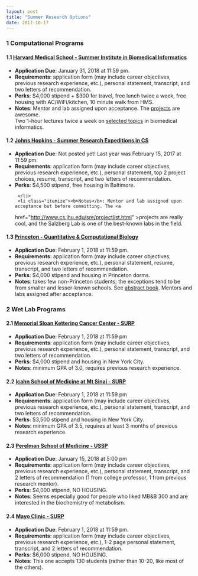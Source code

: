 ```yaml
---
layout: post
title: "Summer Research Options"
date: 2017-10-17
---
```




<html> 
<head>
<meta http-equiv="Content-Type" content="text/html; charset=iso-8859-1"> 
<meta name="generator" content="TeX4ht (http://www.tug.org/tex4ht/)"> 
<meta name="originator" content="TeX4ht (http://www.tug.org/tex4ht/)"> 
<!-- html --> 
<meta name="src" content="mbb_summer_research_2018.tex"> 
<link rel="stylesheet" type="text/css" href="mbb_summer_research_2018.css"> 
</head><body>
   <h3 class="sectionHead"><span class="titlemark">1</span> <a id="x1-10001"></a>Computational Programs</h3>
<!--l. 20--><p class="noindent" >
   <h4 class="subsectionHead"><span class="titlemark">1.1   </span> <a 
 id="x1-20001.1"></a><a 
href="https://dbmi.hms.harvard.edu/education/summer-institute" >Harvard Medical School - Summer Institute in Biomedical Informatics</a></h4>
     <ul class="itemize1">
     <li class="itemize"><b>Application Due</b>: January 31, 2018 at 11:59 pm.
     </li>
     <li class="itemize"><b>Requirements</b>: application form (may include career objectives, previous research experience, etc.),
     personal statement, transcript, and two letters of recommendation.
     </li>
     <li class="itemize"><b>Perks</b>: $4,000 stipend + $300 for travel, free lunch twice a week, free housing with AC/WiFi/kitchen,
     10 minute walk from HMS.
     </li>
     <li class="itemize"><b>Notes</b>: Mentor and lab assigned upon acceptance. The <a 
href="https://dbmi.hms.harvard.edu/education/summer-institute/student-projects" >projects</a> are awesome. <br 
class="newline" />Two 1-hour lectures twice a week on <a 
href="https://dbmi.hms.harvard.edu/education/summer-institute/curriculum" >selected topics</a> in biomedical informatics.</li></ul>
<!--l. 28--><p class="noindent" >
   <h4 class="subsectionHead"><span class="titlemark">1.2   </span> <a 
 id="x1-30001.2"></a><a 
href="https://ccb.jhu.edu/internship.shtml" >Johns Hopkins - Summer Research Expeditions in CS</a></h4>
     <ul class="itemize1">
     <li class="itemize"><b>Application Due</b>: Not posted yet! Last year was February 15, 2017 at 11:59 pm.
     </li>
     <li class="itemize"><b>Requirements</b>: application form (may include career objectives, previous research experience, etc.),
     personal statement, top 2 project choices, resume, transcript, and two letters of recommendation.
     </li>
     <li class="itemize"><b>Perks</b>: $4,500 stipend, free housing in Baltimore.
                                                                                         
                                                                                         
     </li>
     <li class="itemize"><b>Notes</b>: Mentor and lab assigned upon acceptance but before committing. The <a 
href="http://www.cs.jhu.edu/sre/projectlist.html" >projects</a> are really cool,
     and the Salzberg Lab is one of the best-known labs in the field.</li></ul>
<!--l. 36--><p class="noindent" >
   <h4 class="subsectionHead"><span class="titlemark">1.3   </span> <a 
 id="x1-40001.3"></a><a 
href="http://molbio.princeton.edu/undergraduate/research/surp" >Princeton - Quantitative &amp; Computational Biology</a></h4>
     <ul class="itemize1">
     <li class="itemize"><b>Application Due</b>: February 1, 2018 at 11:59 pm.
     </li>
     <li class="itemize"><b>Requirements</b>: application form (may include career objectives, previous research experience, etc.),
     personal statement, resume, transcript, and two letters of recommendation.
     </li>
     <li class="itemize"><b>Perks</b>: $4,000 stipend and housing in Princeton dorms.
     </li>
     <li class="itemize"><b>Notes</b>: takes few non-Princeton students; the exceptions tend to be from smaller and lesser-known
     schools. See <a 
href="http://molbio.princeton.edu/sites/molbio/files/documents/abstract_book_2016_for_website.pdf" >abstract book</a>. Mentors and labs assigned after acceptance.</li></ul>
<!--l. 44--><p class="noindent" >
                                                                                         
                                                                                         
   <h3 class="sectionHead"><span class="titlemark">2   </span> <a 
 id="x1-50002"></a>Wet Lab Programs</h3>
<!--l. 47--><p class="noindent" >
   <h4 class="subsectionHead"><span class="titlemark">2.1   </span> <a 
 id="x1-60002.1"></a><a 
href="https://www.sloankettering.edu/gerstner/summer-undergraduate-research" >Memorial Sloan Kettering Cancer Center - SURP</a></h4>
     <ul class="itemize1">
     <li class="itemize"><b>Application Due</b>: February 1, 2018 at 11:59 pm
     </li>
     <li class="itemize"><b>Requirements</b>: application form (may include career objectives, previous research experience, etc.),
     personal statement, transcript, and two letters of recommendation.
     </li>
     <li class="itemize"><b>Perks</b>: $4,000 stipend and housing in New York City.
     </li>
     <li class="itemize"><b>Notes</b>: minimum GPA of 3.0, requires previous research experience.</li></ul>
<!--l. 55--><p class="noindent" >
   <h4 class="subsectionHead"><span class="titlemark">2.2   </span> <a 
 id="x1-70002.2"></a><a 
href="http://icahn.mssm.edu/education/non-degree/surp/admission" >Icahn School of Medicine at Mt Sinai - SURP</a></h4>
     <ul class="itemize1">
     <li class="itemize"><b>Application Due</b>: February 1, 2018 at 11:59 pm
     </li>
     <li class="itemize"><b>Requirements</b>: application form (may include career objectives, previous research experience, etc.),
     personal statement, transcript, and two letters of recommendation.
     </li>
     <li class="itemize"><b>Perks</b>: $3,500 stipend and housing in New York City.
     </li>
     <li class="itemize"><b>Notes</b>: minimum GPA of 3.5, requires at least 3 months of previous research experience.</li></ul>
<!--l. 63--><p class="noindent" >
   <h4 class="subsectionHead"><span class="titlemark">2.3   </span> <a 
 id="x1-80002.3"></a><a 
href="https://www.med.upenn.edu/molecular/undergrad.shtml" >Perelman School of Medicine - USSP</a></h4>
     <ul class="itemize1">
     <li class="itemize"><b>Application Due</b>: January 15, 2018 at 5:00 pm
     </li>
     <li class="itemize"><b>Requirements</b>: application form (may include career objectives, previous research experience, etc.),
     personal statement, transcript, and 2 letters of recommendation (1 from college professor, 1 from
     previous research mentor).
     </li>
     <li class="itemize"><b>Perks</b>: $4,000 stipend, NO HOUSING.
     </li>
     <li class="itemize"><b>Notes</b>: Seems especially good for people who liked MB&amp;B 300 and are interested in the biochemistry
     of metabolism.</li></ul>
                                                                                         
                                                                                         
<!--l. 71--><p class="noindent" >
   <h4 class="subsectionHead"><span class="titlemark">2.4   </span> <a 
 id="x1-90002.4"></a><a 
href="http://www.mayo.edu/mgs/programs/summer-undergraduate-research-fellowship" >Mayo Clinic - SURP</a></h4>
     <ul class="itemize1">
     <li class="itemize"><b>Application Due</b>: February 1, 2018 at 11:59 pm.
     </li>
     <li class="itemize"><b>Requirements</b>: application form (may include career objectives, previous research experience, etc.), 1-2
     page personal statement, transcript, and 2 letters of recommendation.
     </li>
     <li class="itemize"><b>Perks</b>: $6,000 stipend, NO HOUSING.
     </li>
     <li class="itemize"><b>Notes</b>: This one accepts 130 students (rather than 10-20, like most of the others).</li></ul>
                                                                      


